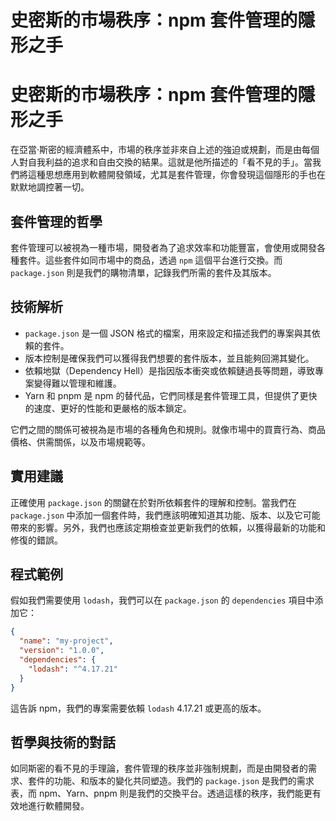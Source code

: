 # 史密斯的市場秩序：npm 套件管理的隱形之手

# 史密斯的市場秩序：npm 套件管理的隱形之手

在亞當·斯密的經濟體系中，市場的秩序並非來自上述的強迫或規劃，而是由每個人對自我利益的追求和自由交換的結果。這就是他所描述的「看不見的手」。當我們將這種思想應用到軟體開發領域，尤其是套件管理，你會發現這個隱形的手也在默默地調控著一切。

## 套件管理的哲學

套件管理可以被視為一種市場，開發者為了追求效率和功能豐富，會使用或開發各種套件。這些套件如同市場中的商品，透過 `npm` 這個平台進行交換。而 `package.json` 則是我們的購物清單，記錄我們所需的套件及其版本。

## 技術解析

- `package.json` 是一個 JSON 格式的檔案，用來設定和描述我們的專案與其依賴的套件。
- 版本控制是確保我們可以獲得我們想要的套件版本，並且能夠回溯其變化。
- 依賴地獄（Dependency Hell）是指因版本衝突或依賴鏈過長等問題，導致專案變得難以管理和維護。
- Yarn 和 pnpm 是 npm 的替代品，它們同樣是套件管理工具，但提供了更快的速度、更好的性能和更嚴格的版本鎖定。

它們之間的關係可被視為是市場的各種角色和規則。就像市場中的買賣行為、商品價格、供需關係，以及市場規範等。

## 實用建議

正確使用 `package.json` 的關鍵在於對所依賴套件的理解和控制。當我們在 `package.json` 中添加一個套件時，我們應該明確知道其功能、版本、以及它可能帶來的影響。另外，我們也應該定期檢查並更新我們的依賴，以獲得最新的功能和修復的錯誤。

## 程式範例

假如我們需要使用 `lodash`，我們可以在 `package.json` 的 `dependencies` 項目中添加它：

```json
{
  "name": "my-project",
  "version": "1.0.0",
  "dependencies": {
    "lodash": "^4.17.21"
  }
}
```

這告訴 npm，我們的專案需要依賴 `lodash` 4.17.21 或更高的版本。

## 哲學與技術的對話

如同斯密的看不見的手理論，套件管理的秩序並非強制規劃，而是由開發者的需求、套件的功能、和版本的變化共同塑造。我們的 `package.json` 是我們的需求表，而 npm、Yarn、pnpm 則是我們的交換平台。透過這樣的秩序，我們能更有效地進行軟體開發。